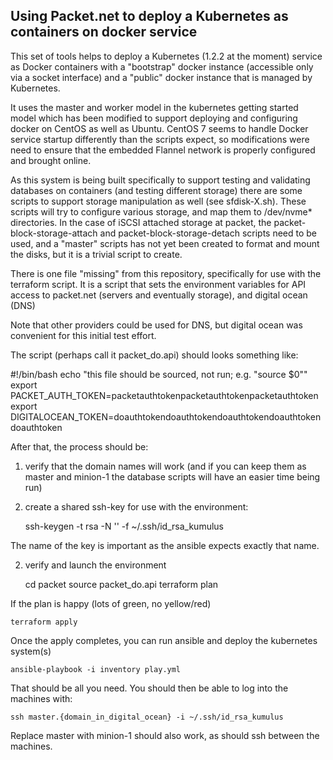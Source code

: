 ## Using Packet.net to deploy a Kubernetes as containers on docker service

This set of tools helps to deploy a Kubernetes (1.2.2 at the moment) service
as Docker containers with a "bootstrap" docker instance (accessible only via
  a socket interface) and a "public" docker instance that is managed by Kubernetes.

It uses the master and worker model in the kubernetes getting started model which
has been modified to support deploying and configuring docker on CentOS as
well as Ubuntu.  CentOS 7 seems to handle Docker service startup differently
than the scripts expect, so modifications were need to ensure that the embedded
Flannel network is properly configured and brought online.

As this system is being built specifically to support testing and validating
databases on containers (and testing different storage) there are some scripts
to support storage manipulation as well (see sfdisk-X.sh).  These scripts will
try to configure various storage, and map them to /dev/nvme* directories. In
the case of iSCSI attached storage at packet, the packet-block-storage-attach
and packet-block-storage-detach scripts need to be used, and a "master" scripts
has not yet been created to format and mount the disks, but it is a trivial
script to create.

There is one file "missing" from this repository, specifically for use with
the terraform script. It is a script that sets the environment variables for
API access to packet.net (servers and eventually storage), and digital ocean (DNS)

Note that other providers could be used for DNS, but digital ocean was convenient
for this initial test effort.

The script (perhaps call it packet_do.api) should looks something like:

#!/bin/bash
echo "this file should be sourced, not run; e.g. \"source $0\""
export PACKET_AUTH_TOKEN=packetauthtokenpacketauthtokenpacketauthtoken
export DIGITALOCEAN_TOKEN=doauthtokendoauthtokendoauthtokendoauthtokendoauthtoken


After that, the process should be:

1) verify that the domain names will work (and if you can keep them as master
  and minion-1 the database scripts will have an easier time being run)

2) create a shared ssh-key for use with the environment:

    ssh-keygen -t rsa -N '' -f ~/.ssh/id_rsa_kumulus

The name of the key is important as the ansible expects exactly that name.

2) verify and launch the environment

    cd packet
    source packet_do.api
    terraform plan

If the plan is happy (lots of green, no yellow/red)

    terraform apply

Once the apply completes, you can run ansible and deploy the kubernetes system(s)

    ansible-playbook -i inventory play.yml

That should be all you need.  You should then be able to log into the machines with:

    ssh master.{domain_in_digital_ocean} -i ~/.ssh/id_rsa_kumulus

Replace master with minion-1 should also work, as should ssh between the machines.
